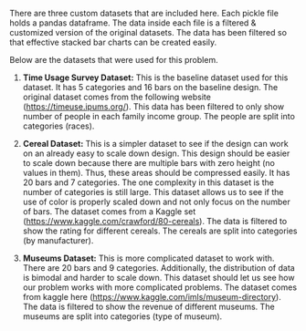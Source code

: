 There are three custom datasets that are included here. Each pickle file holds a pandas dataframe. The data inside each file is a filtered & customized version of the original datasets. The data has been filtered so that effective stacked bar charts can be created easily.

Below are the datasets that were used for this problem. 

1. **Time Usage Survey Dataset:**
This is the baseline dataset used for this dataset. It has 5 categories and 16 bars on the baseline design. The original dataset comes from the following website (https://timeuse.ipums.org/). This data has been filtered to only show number of people in each family income group. The people are split into categories (races).

2. **Cereal Dataset:**
This is a simpler dataset to see if the design can work on an already easy to scale down design. This design should be easier to scale down because there are multiple bars with zero height (no values in them). Thus, these areas should be compressed easily. It has 20 bars and 7 categories. The one complexity in this dataset is the number of categories is still large. This dataset allows us to see if the use of color is properly scaled down and not only focus on the number of bars. The dataset comes from a Kaggle set (https://www.kaggle.com/crawford/80-cereals). The data is filtered to show the rating for different cereals. The cereals are split into categories (by manufacturer). 

3. **Museums Dataset:**
This is more complicated dataset to work with. There are 20 bars and 9 categories. Additionally, the distribution of data is bimodal and harder to scale down. This dataset should let us see how our problem works with more complicated problems. The dataset comes from kaggle here (https://www.kaggle.com/imls/museum-directory). The data is filtered to show the revenue of different museums. The museums are split into categories (type of museum). 
